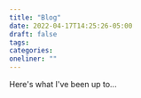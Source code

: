 ```yaml
---
title: "Blog"
date: 2022-04-17T14:25:26-05:00
draft: false
tags:
categories:
oneliner: ""
---
```


Here's what I've been up to...

